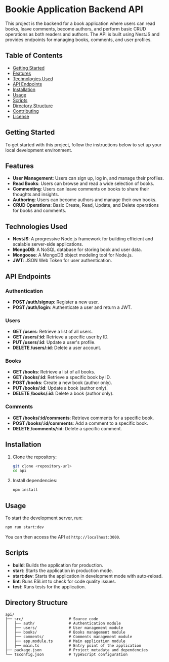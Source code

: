 # Bookie Application Backend API

This project is the backend for a book application where users can read books, leave comments, become authors, and perform basic CRUD operations as both readers and authors. The API is built using NestJS and provides endpoints for managing books, comments, and user profiles.

## Table of Contents

- [Getting Started](#getting-started)
- [Features](#features)
- [Technologies Used](#technologies-used)
- [API Endpoints](#api-endpoints)
- [Installation](#installation)
- [Usage](#usage)
- [Scripts](#scripts)
- [Directory Structure](#directory-structure)
- [Contributing](#contributing)
- [License](#license)

## Getting Started

To get started with this project, follow the instructions below to set up your local development environment.

## Features

- **User Management**: Users can sign up, log in, and manage their profiles.
- **Read Books**: Users can browse and read a wide selection of books.
- **Commenting**: Users can leave comments on books to share their thoughts and insights.
- **Authoring**: Users can become authors and manage their own books.
- **CRUD Operations**: Basic Create, Read, Update, and Delete operations for books and comments.

## Technologies Used

- **NestJS**: A progressive Node.js framework for building efficient and scalable server-side applications.
- **MongoDB**: A NoSQL database for storing book and user data.
- **Mongoose**: A MongoDB object modeling tool for Node.js.
- **JWT**: JSON Web Token for user authentication.

## API Endpoints

### Authentication

- **POST /auth/signup**: Register a new user.
- **POST /auth/login**: Authenticate a user and return a JWT.

### Users

- **GET /users**: Retrieve a list of all users.
- **GET /users/:id**: Retrieve a specific user by ID.
- **PUT /users/:id**: Update a user's profile.
- **DELETE /users/:id**: Delete a user account.

### Books

- **GET /books**: Retrieve a list of all books.
- **GET /books/:id**: Retrieve a specific book by ID.
- **POST /books**: Create a new book (author only).
- **PUT /books/:id**: Update a book (author only).
- **DELETE /books/:id**: Delete a book (author only).

### Comments

- **GET /books/:id/comments**: Retrieve comments for a specific book.
- **POST /books/:id/comments**: Add a comment to a specific book.
- **DELETE /comments/:id**: Delete a specific comment.

## Installation

1. Clone the repository:

   ```bash
   git clone <repository-url>
   cd api
   ```

2. Install dependencies:

   ```bash
   npm install
   ```

## Usage

To start the development server, run:

```bash
npm run start:dev
```

You can then access the API at `http://localhost:3000`.

## Scripts

- **build**: Builds the application for production.
- **start**: Starts the application in production mode.
- **start:dev**: Starts the application in development mode with auto-reload.
- **lint**: Runs ESLint to check for code quality issues.
- **test**: Runs tests for the application.

## Directory Structure

```plaintext
api/
├── src/                    # Source code
│   ├── auth/               # Authentication module
│   ├── users/              # User management module
│   ├── books/              # Books management module
│   ├── comments/           # Comments management module
│   ├── app.module.ts       # Main application module
│   ├── main.ts             # Entry point of the application
├── package.json            # Project metadata and dependencies
└── tsconfig.json           # TypeScript configuration
```
